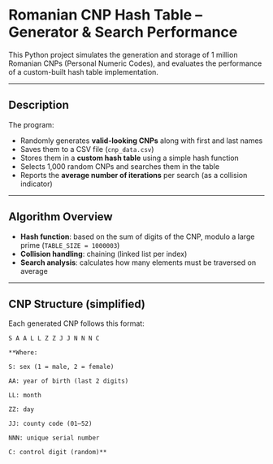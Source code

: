 # Romanian CNP Hash Table – Generator & Search Performance

This Python project simulates the generation and storage of 1 million Romanian CNPs (Personal Numeric Codes), and evaluates the performance of a custom-built hash table implementation.

---

## Description

The program:
- Randomly generates **valid-looking CNPs** along with first and last names
- Saves them to a CSV file (`cnp_data.csv`)
- Stores them in a **custom hash table** using a simple hash function
- Selects 1,000 random CNPs and searches them in the table
- Reports the **average number of iterations** per search (as a collision indicator)

---

## Algorithm Overview

- **Hash function**: based on the sum of digits of the CNP, modulo a large prime (`TABLE_SIZE = 1000003`)
- **Collision handling**: chaining (linked list per index)
- **Search analysis**: calculates how many elements must be traversed on average

---

## CNP Structure (simplified)

Each generated CNP follows this format:

```text
S A A L L Z Z J J N N N C

**Where:

S: sex (1 = male, 2 = female)

AA: year of birth (last 2 digits)

LL: month

ZZ: day

JJ: county code (01–52)

NNN: unique serial number

C: control digit (random)**


